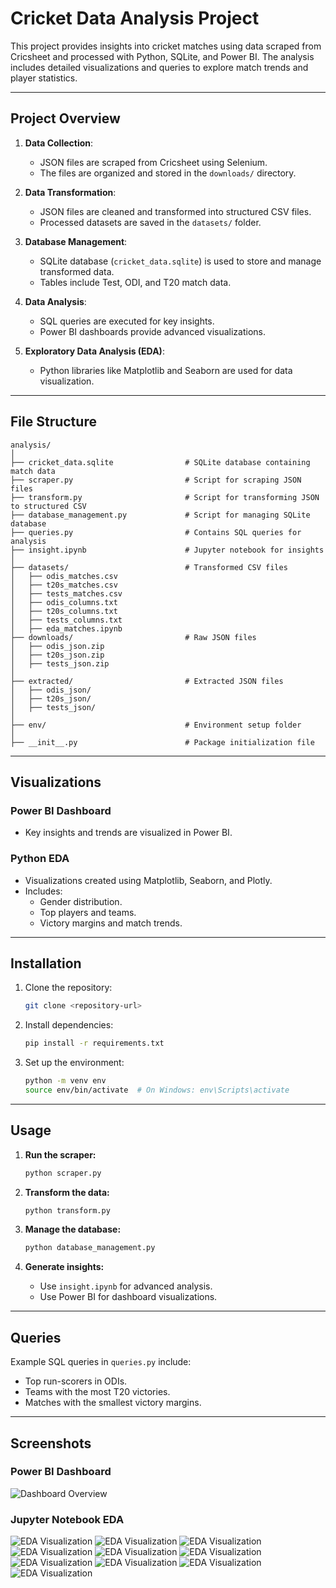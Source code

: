 # Cricket Data Analysis Project

This project provides insights into cricket matches using data scraped from Cricsheet and processed with Python, SQLite, and Power BI. The analysis includes detailed visualizations and queries to explore match trends and player statistics.

---

## Project Overview

1. **Data Collection**:
   - JSON files are scraped from Cricsheet using Selenium.
   - The files are organized and stored in the `downloads/` directory.

2. **Data Transformation**:
   - JSON files are cleaned and transformed into structured CSV files.
   - Processed datasets are saved in the `datasets/` folder.

3. **Database Management**:
   - SQLite database (`cricket_data.sqlite`) is used to store and manage transformed data.
   - Tables include Test, ODI, and T20 match data.

4. **Data Analysis**:
   - SQL queries are executed for key insights.
   - Power BI dashboards provide advanced visualizations.

5. **Exploratory Data Analysis (EDA)**:
   - Python libraries like Matplotlib and Seaborn are used for data visualization.

---

## File Structure

```
analysis/
│
├── cricket_data.sqlite                # SQLite database containing match data
├── scraper.py                         # Script for scraping JSON files
├── transform.py                       # Script for transforming JSON to structured CSV
├── database_management.py             # Script for managing SQLite database
├── queries.py                         # Contains SQL queries for analysis
├── insight.ipynb                      # Jupyter notebook for insights
│
├── datasets/                          # Transformed CSV files
│   ├── odis_matches.csv
│   ├── t20s_matches.csv
│   ├── tests_matches.csv
│   ├── odis_columns.txt
│   ├── t20s_columns.txt
│   ├── tests_columns.txt
│   ├── eda_matches.ipynb  
├── downloads/                         # Raw JSON files
│   ├── odis_json.zip
│   ├── t20s_json.zip
│   ├── tests_json.zip
│
├── extracted/                         # Extracted JSON files
│   ├── odis_json/
│   ├── t20s_json/
│   ├── tests_json/
│
├── env/                               # Environment setup folder
│
├── __init__.py                        # Package initialization file
```

---

## Visualizations

### Power BI Dashboard
- Key insights and trends are visualized in Power BI.


### Python EDA
- Visualizations created using Matplotlib, Seaborn, and Plotly.
- Includes:
  - Gender distribution.
  - Top players and teams.
  - Victory margins and match trends.

---

## Installation

1. Clone the repository:
   ```bash
   git clone <repository-url>
   ```

2. Install dependencies:
   ```bash
   pip install -r requirements.txt
   ```

3. Set up the environment:
   ```bash
   python -m venv env
   source env/bin/activate  # On Windows: env\Scripts\activate
   ```

---

## Usage

1. **Run the scraper:**
   ```bash
   python scraper.py
   ```

2. **Transform the data:**
   ```bash
   python transform.py
   ```

3. **Manage the database:**
   ```bash
   python database_management.py
   ```

4. **Generate insights:**
   - Use `insight.ipynb` for advanced analysis.
   - Use Power BI for dashboard visualizations.

---

## Queries

Example SQL queries in `queries.py` include:
- Top run-scorers in ODIs.
- Teams with the most T20 victories.
- Matches with the smallest victory margins.

---

## Screenshots

### Power BI Dashboard
![Dashboard Overview](<Screenshot 2024-12-24 105912.png>)

### Jupyter Notebook EDA
![EDA Visualization](<Screenshot 2024-12-24 001809.png>)
![EDA Visualization](<Screenshot 2024-12-24 001846.png>)
![EDA Visualization](<Screenshot 2024-12-24 001914.png>)
![EDA Visualization](<Screenshot 2024-12-24 001941.png>)
![EDA Visualization](<Screenshot 2024-12-24 002017.png>)
![EDA Visualization](<Screenshot 2024-12-24 002042.png>)
![EDA Visualization](<Screenshot 2024-12-24 002107.png>)
![EDA Visualization](<Screenshot 2024-12-24 002130.png>)
![EDA Visualization](<Screenshot 2024-12-24 002154.png>)
![EDA Visualization](<Screenshot 2024-12-24 002218.png>)



